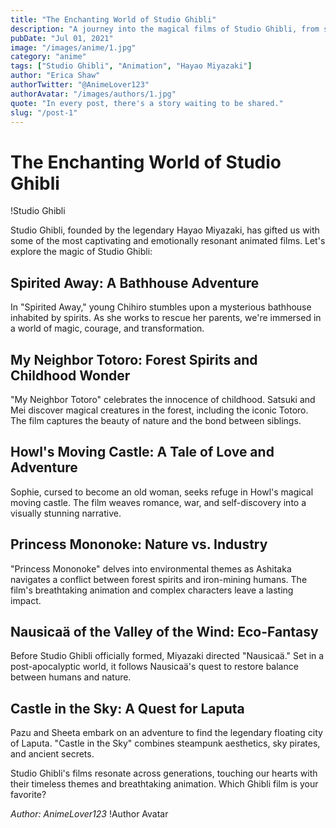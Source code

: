 ```yaml
---
title: "The Enchanting World of Studio Ghibli"
description: "A journey into the magical films of Studio Ghibli, from spirited forests to flying castles."
pubDate: "Jul 01, 2021"
image: "/images/anime/1.jpg"
category: "anime"
tags: ["Studio Ghibli", "Animation", "Hayao Miyazaki"]
author: "Erica Shaw"
authorTwitter: "@AnimeLover123"
authorAvatar: "/images/authors/1.jpg"
quote: "In every post, there's a story waiting to be shared."
slug: "/post-1"
---
```


# The Enchanting World of Studio Ghibli

!Studio Ghibli

Studio Ghibli, founded by the legendary Hayao Miyazaki, has gifted us with some of the most captivating and emotionally resonant animated films. Let's explore the magic of Studio Ghibli:

## Spirited Away: A Bathhouse Adventure

In "Spirited Away," young Chihiro stumbles upon a mysterious bathhouse inhabited by spirits. As she works to rescue her parents, we're immersed in a world of magic, courage, and transformation.

## My Neighbor Totoro: Forest Spirits and Childhood Wonder

"My Neighbor Totoro" celebrates the innocence of childhood. Satsuki and Mei discover magical creatures in the forest, including the iconic Totoro. The film captures the beauty of nature and the bond between siblings.

## Howl's Moving Castle: A Tale of Love and Adventure

Sophie, cursed to become an old woman, seeks refuge in Howl's magical moving castle. The film weaves romance, war, and self-discovery into a visually stunning narrative.

## Princess Mononoke: Nature vs. Industry

"Princess Mononoke" delves into environmental themes as Ashitaka navigates a conflict between forest spirits and iron-mining humans. The film's breathtaking animation and complex characters leave a lasting impact.

## Nausicaä of the Valley of the Wind: Eco-Fantasy

Before Studio Ghibli officially formed, Miyazaki directed "Nausicaä." Set in a post-apocalyptic world, it follows Nausicaä's quest to restore balance between humans and nature.

## Castle in the Sky: A Quest for Laputa

Pazu and Sheeta embark on an adventure to find the legendary floating city of Laputa. "Castle in the Sky" combines steampunk aesthetics, sky pirates, and ancient secrets.

Studio Ghibli's films resonate across generations, touching our hearts with their timeless themes and breathtaking animation. Which Ghibli film is your favorite?

_Author: AnimeLover123_
!Author Avatar
